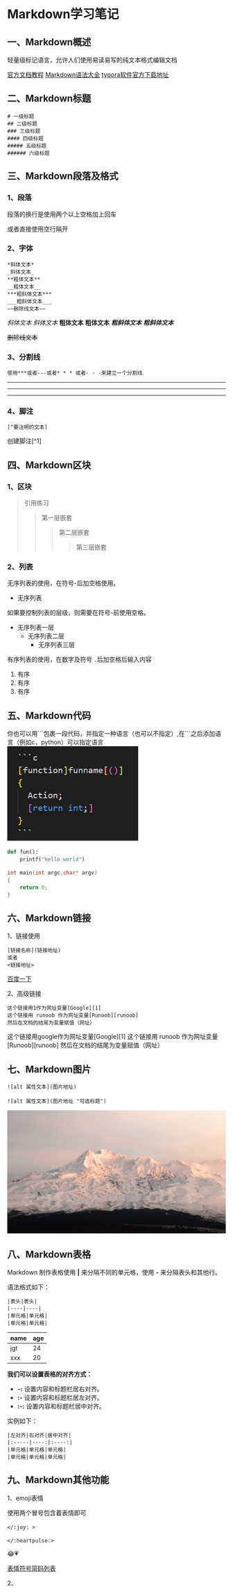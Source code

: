 # Markdown学习笔记

## 一、Markdown概述

轻量级标记语言，允许人们使用易读易写的纯文本格式编辑文档

[官方文档教程](https://markdown.com.cn/)
[Markdown语法大全](https://www.cnblogs.com/miki-peng/articles/12502985.html)
[typora软件官方下载地址](https://www.typoraio.cn/#)

## 二、Markdown标题

```
# 一级标题
## 二级标题
### 三级标题
#### 四级标题
##### 五级标题
###### 六级标题
```

## 三、Markdown段落及格式

### 1、段落

段落的换行是使用两个以上空格加上回车

或者直接使用空行隔开

### 2、字体

```
*斜体文本*
_斜体文本_
**粗体文本**
__粗体文本__
***粗斜体文本***
___粗斜体文本___
~~删除线文本~~
```

*斜体文本*
_斜体文本_
**粗体文本**
__粗体文本__
***粗斜体文本***
___粗斜体文本___

~~删除线文本~~

### 3、分割线

```
使用***或者---或者* * * 或者- - -来建立一个分割线
```

---

---

---

### 4、脚注

```
[^要注明的文本]
```

创建脚注[^1]

## 四、Markdown区块

### 1、区块

> 引用练习
>
>> 第一层嵌套
>>
>>> 第二层嵌套
>>>
>>>> 第三层嵌套
>>>>
>>>
>>

### 2、列表

无序列表的使用，在符号-后加空格使用。

- 无序列表

如果要控制列表的层级，则需要在符号-前使用空格。

- 无序列表一层
  - 无序列表二层
    - 无序列表三层

有序列表的使用，在数字及符号 `.`后加空格后输入内容

1. 有序
2. 有序
3. 有序

## 五、Markdown代码

你也可以用\```包裹一段代码，并指定一种语言（也可以不指定）,在\```之后添加语言（例如c，python）可以指定语言
![1679450576562](image/markdown学习笔记/1679450576562.png)

```python
def fun():
    printf("hello world")
```

```c
int main(int argc,char* argv)
{
	return 0;
}
```

## 六、Markdown链接

1、链接使用

```
[链接名称](链接地址) 
或者
<链接地址>
```

[百度一下](https://baidu.com)

2、高级链接

```
这个链接用1作为网址变量[Google][1]
这个链接用 runoob 作为网址变量[Runoob][runoob]
然后在文档的结尾为变量赋值（网址）
```

这个链接用google作为网址变量[Google][1]
这个链接用 runoob 作为网址变量[Runoob][runoob]
然后在文档的结尾为变量赋值（网址）

## 七、Markdown图片

```
![alt 属性文本](图片地址)

![alt 属性文本](图片地址 "可选标题")  
```

![桌面背景](image/markdown学习笔记/1678871697973.jpg)

## 八、Markdown表格

Markdown 制作表格使用 **|** 来分隔不同的单元格，使用 **-** 来分隔表头和其他行。

语法格式如下：

```
|表头|表头|
|----|----|
|单元格|单元格|
|单元格|单元格|
```

| name | age |
| ---- | --- |
| jgt  | 24  |
| xxx  | 20  |

**我们可以设置表格的对齐方式：**

* **-:** 设置内容和标题栏居右对齐。
* **:-** 设置内容和标题栏居左对齐。
* **:-:** 设置内容和标题栏居中对齐。

实例如下：

```
|左对齐|右对齐|居中对齐|
|:-----|----:|:----:|
|单元格|单元格|单元格|
|单元格|单元格|单元格|
```

## 九、Markdown其他功能

1、emoji表情

使用两个冒号包含着表情即可

`</:joy: >`

`</:heartpulse:>`

😂💗

[表情符号简码列表](https://gist.github.com/rxaviers/7360908)

2、
